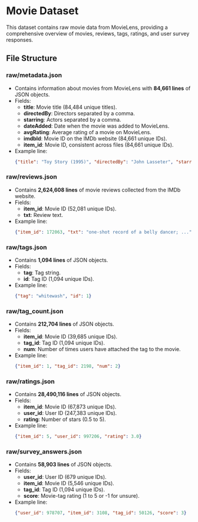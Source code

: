 
# Movie Dataset

This dataset contains raw movie data from MovieLens, providing a comprehensive overview of movies, reviews, tags, ratings, and user survey responses.

## File Structure

### raw/metadata.json
- Contains information about movies from MovieLens with **84,661 lines** of JSON objects.
- Fields:
  - **title**: Movie title (84,484 unique titles).
  - **directedBy**: Directors separated by a comma.
  - **starring**: Actors separated by a comma.
  - **dateAdded**: Date when the movie was added to MovieLens.
  - **avgRating**: Average rating of a movie on MovieLens.
  - **imdbId**: Movie ID on the IMDb website (84,661 unique IDs).
  - **item_id**: Movie ID, consistent across files (84,661 unique IDs).
- Example line:
  ```json
  {"title": "Toy Story (1995)", "directedBy": "John Lasseter", "starring": "Tim Allen, Tom Hanks, ...", "dateAdded": null, "avgRating": 3.89146, "imdbId": "0114709", "item_id": 1}
  ```

### raw/reviews.json
- Contains **2,624,608 lines** of movie reviews collected from the IMDb website.
- Fields:
  - **item_id**: Movie ID (52,081 unique IDs).
  - **txt**: Review text.
- Example line:
  ```json
  {"item_id": 172063, "txt": "one-shot record of a belly dancer; ..."}
  ```

### raw/tags.json
- Contains **1,094 lines** of JSON objects.
- Fields:
  - **tag**: Tag string.
  - **id**: Tag ID (1,094 unique IDs).
- Example line:
  ```json
  {"tag": "whitewash", "id": 1}
  ```

### raw/tag_count.json
- Contains **212,704 lines** of JSON objects.
- Fields:
  - **item_id**: Movie ID (39,685 unique IDs).
  - **tag_id**: Tag ID (1,094 unique IDs).
  - **num**: Number of times users have attached the tag to the movie.
- Example line:
  ```json
  {"item_id": 1, "tag_id": 2198, "num": 2}
  ```

### raw/ratings.json
- Contains **28,490,116 lines** of JSON objects.
- Fields:
  - **item_id**: Movie ID (67,873 unique IDs).
  - **user_id**: User ID (247,383 unique IDs).
  - **rating**: Number of stars (0.5 to 5).
- Example line:
  ```json
  {"item_id": 5, "user_id": 997206, "rating": 3.0}
  ```

### raw/survey_answers.json
- Contains **58,903 lines** of JSON objects.
- Fields:
  - **user_id**: User ID (679 unique IDs).
  - **item_id**: Movie ID (5,546 unique IDs).
  - **tag_id**: Tag ID (1,094 unique IDs).
  - **score**: Movie-tag rating (1 to 5 or -1 for unsure).
- Example line:
  ```json
  {"user_id": 978707, "item_id": 3108, "tag_id": 50126, "score": 3}
  ```


